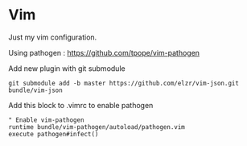 # Vim

Just my vim configuration.

Using pathogen : https://github.com/tpope/vim-pathogen

Add new plugin with git submodule

`git submodule add -b master https://github.com/elzr/vim-json.git  bundle/vim-json`

Add this block to .vimrc to enable pathogen
```
" Enable vim-pathogen
runtime bundle/vim-pathogen/autoload/pathogen.vim
execute pathogen#infect()

```
